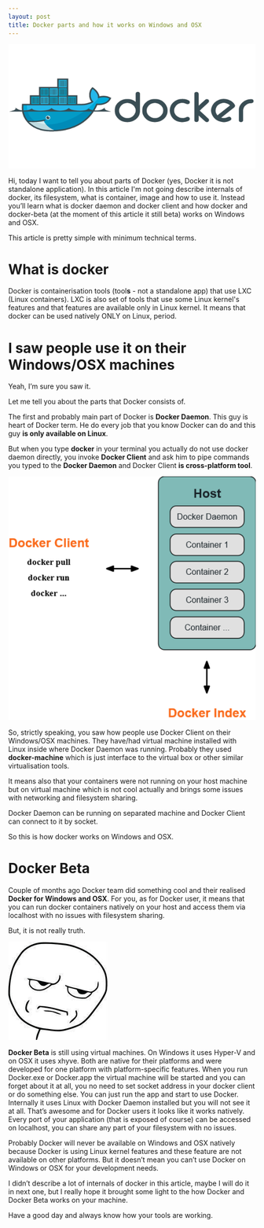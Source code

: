 ```yaml
---
layout: post
title: Docker parts and how it works on Windows and OSX
---
```

<a target="_blank" href="/assets/img/dockerlogo.png"><img alt="fun first" src="/assets/img/dockerlogo.png" width="550px"/></a>

Hi, today I want to tell you about parts of Docker (yes, Docker it is not standalone application). In this article I'm not going describe internals of docker, its filesystem, what is container, image and how to use it. Instead you’ll learn what is docker daemon and docker client and how docker and docker-beta (at the moment of this article it still beta) works on Windows and OSX.

This article is pretty simple with minimum technical terms.

What is docker
===============

Docker is containerisation tools (tool**s** - not a standalone app) that use LXC (Linux containers). LXC is also set of tools that use some Linux kernel's features and that features are available only in Linux kernel.
It means that docker can be used natively ONLY on Linux, period.

I saw people use it on their Windows/OSX machines
================================================

Yeah, I’m sure you saw it.

Let me tell you about the parts that Docker consists of.

The first and probably main part of Docker is **Docker Daemon**.
This guy is heart of Docker term. He do every job that you know Docker can do
and this guy **is only available on Linux**.

But when you type **docker** in your terminal you actually do not use docker daemon directly,
you invoke **Docker Client** and ask him to pipe commands you typed to the
**Docker Daemon** and Docker Client **is cross-platform tool**.

<a target="_blank" href="/assets/img/docker-client-and-daemin.png"><img alt="fun first" src="/assets/img/docker-client-and-daemon.png" width="550px"/></a>

So, strictly speaking, you saw how people use Docker Client on their Windows/OSX machines.
They have/had virtual machine installed with Linux inside
where Docker Daemon was running.
Probably they used **docker-machine** which is just interface to the virtual box
or other similar virtualisation tools.

It means also that your containers were not running on your host machine
but on virtual machine which is not cool actually and brings some
issues with networking and filesystem sharing.

Docker Daemon can be running on separated machine and Docker Client
can connect to it by socket.

So this is how docker works on Windows and OSX.

Docker Beta
==========

Couple of months ago Docker team did something cool and their realised
**Docker for Windows and OSX**.
For you, as for Docker user, it means that you can run docker containers
natively on your host and access them via localhost with no issues with filesystem sharing.

But, it is not really truth.

<a target="_blank" href="/assets/img/you-lied.jpg"><img alt="fun first" src="/assets/img/you-lied.jpg"/></a>

**Docker Beta** is still using virtual machines.
On Windows it uses Hyper-V and on OSX it uses xhyve.
Both are native for their platforms and were developed for one platform with platform-specific features.
When you run Docker.exe or Docker.app the virtual machine will be started and you can forget about it at all,
you no need to set socket address in your docker client or do something else.
You can just run the app and start to use Docker.
Internally it uses Linux with Docker Daemon installed but you will not see it at all.
That’s awesome and for Docker users it looks like it works natively.
Every port of your application (that is exposed of course)
can be accessed on localhost, you can share any part of your filesystem
with no issues.

Probably Docker will never be available on Windows and OSX natively because Docker is using Linux kernel features and these feature are not available on other platforms. But it doesn’t mean you can’t use Docker on Windows or OSX for your development needs.

I didn’t describe a lot of internals of docker in this article, maybe I will do it in next one, but I really hope it brought some light to the how Docker and Docker Beta works on your machine.

Have a good day and always know how your tools are working.
